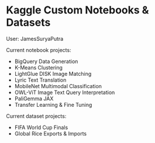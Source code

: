 # Kaggle Custom Notebooks & Datasets

User:
JamesSuryaPutra

Current notebook projects:
- BigQuery Data Generation
- K-Means Clustering
- LightGlue DISK Image Matching
- Lyric Text Translation
- MobileNet Multimodal Classification
- OWL-ViT Image Text Query Interpretation
- PaliGemma JAX
- Transfer Learning & Fine Tuning

Current dataset projects:
- FIFA World Cup Finals
- Global Rice Exports & Imports
